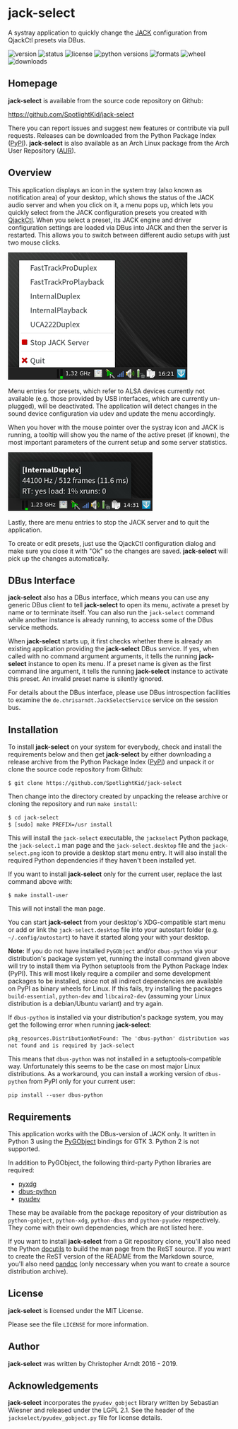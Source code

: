 # jack-select

A systray application to quickly change the [JACK] configuration from QjackCtl
presets via DBus.

![version](http://badge.kloud51.com/pypi/v/jack-select.svg)
![status](http://badge.kloud51.com/pypi/s/jack-select.svg)
![license](http://badge.kloud51.com/pypi/l/jack-select.svg)
![python versions](http://badge.kloud51.com/pypi/py_versions/jack-select.svg)
![formats](http://badge.kloud51.com/pypi/f/jack-select.svg)
![wheel](http://badge.kloud51.com/pypi/w/jack-select.svg)
![downloads](http://badge.kloud51.com/pypi/d/jack-select.svg)

Homepage
--------

**jack-select** is available from the source code repository on Github:

https://github.com/SpotlightKid/jack-select

There you can report issues and suggest new features or contribute via pull
requests. Releases can be downloaded from the Python Package Index ([PyPI]).
**jack-select** is also available as an Arch Linux package from the Arch User
Repository ([AUR]).

[PyPI]: https://pypi.org/project/jack-select
[AUR]: https://aur.archlinux.org/packages/jack-select/


Overview
--------

This application displays an icon in the system tray (also known as
notification area) of your desktop, which shows the status of the JACK audio
server and when you click on it, a menu pops up, which lets you quickly select
from the JACK configuration presets you created with [QjackCtl]. When you
select a preset, its JACK engine and driver configuration settings are loaded
via DBus into JACK and then the server is restarted. This allows you to switch
between different audio setups with just two mouse clicks.

![Screenshot of the pop menu](screenshot.png)

Menu entries for presets, which refer to ALSA devices currently not available
(e.g. those provided by USB interfaces, which are currently un-plugged), will
be deactivated. The application will detect changes in the sound device
configuration via udev and update the menu accordingly.

When you hover with the mouse pointer over the systray icon and JACK is
running, a tooltip will show you the name of the active preset (if known), the
most important parameters of the current setup and some server statistics.

![Server status tooltip](tooltip.png)

Lastly, there are menu entries to stop the JACK server and to quit the
application.

To create or edit presets, just use the QjackCtl configuration dialog and make
sure you close it with "Ok" so the changes are saved. **jack-select** will pick
up the changes automatically.


DBus Interface
--------------

**jack-select** also has a DBus interface, which means you can use any generic
DBus client to tell **jack-select** to open its menu, activate a preset by name
or to terminate itself. You can also run the `jack-select` command while
another instance is already running, to access some of the DBus service
methods.

When **jack-select** starts up, it first checks whether there is already an
existing application providing the **jack-select** DBus service. If yes, when
called with no command argument arguments, it tells the running **jack-select**
instance to open its menu. If a preset name is given as the first command line
argument, it tells the running **jack-select** instance to activate this
preset. An invalid preset name is silently ignored.

For details about the DBus interface, please use DBus introspection facilities
to examine the `de.chrisarndt.JackSelectService` service on the session bus.


Installation
------------

To install **jack-select** on your system for everybody, check and install the
requirements below and then get **jack-select** by either downloading a release
archive from the Python Package Index ([PyPI]) and unpack it or clone the
source code repository from Github:

    $ git clone https://github.com/SpotlightKid/jack-select

Then change into the directory created by unpacking the release archive or
cloning the repository and run `make install`:

    $ cd jack-select
    $ [sudo] make PREFIX=/usr install

This will install the `jack-select` executable, the `jackselect` Python
package, the `jack-select.1` man page and the `jack-select.desktop` file and
the `jack-select.png` icon to provide a desktop start menu entry. It will also
install the required Python dependencies if they haven't been installed yet.

If you want to install **jack-select** only for the current user, replace the
last command above with:

    $ make install-user

This will not install the man page.

You can start **jack-select** from your desktop's XDG-compatible start menu or
add or link the `jack-select.desktop` file into your autostart folder (e.g.
`~/.config/autostart`) to have it started along your with your desktop.

**Note:**
If you do not have installed `PyGObject` and/or `dbus-python` via your
distribution's package system yet, running the install command given above will
try to install them via Python setuptools from the Python Package Index (PyPI).
This will most likely require a compiler and some development packages to be
installed, since not all indirect dependencies are available on PyPI as binary
wheels for Linux. If this fails, try installing the packages `build-essential`,
`python-dev` and `libcairo2-dev` (assuming your Linux distribution is a
debian/Ubuntu variant) and try again.

If `dbus-python` is installed via your distribution's package system, you may
get the following error when running **jack-select**:

    pkg_resources.DistributionNotFound: The 'dbus-python' distribution was not found and is required by jack-select

This means that `dbus-python` was not installed in a setuptools-compatible way.
Unfortunately this seems to be the case on most major Linux distributions.
As a workaround, you can install a working version of `dbus-python` from PyPI
only for your current user:

    pip install --user dbus-python


Requirements
------------

This application works with the DBus-version of JACK only. It written in Python
3 using the [PyGObject] bindings for GTK 3. Python 2 is not supported.

In addition to PyGObject, the following third-party Python libraries are
required:

* [pyxdg](http://freedesktop.org/Software/pyxdg)
* [dbus-python](https://www.freedesktop.org/wiki/Software/DBusBindings/)
* [pyudev](http://pyudev.readthedocs.org/)

These may be available from the package repository of your distribution as
`python-gobject`, `python-xdg`, `python-dbus` and `python-pyudev` respectively.
They come with their own dependencies, which are not listed here.

If you want to install **jack-select** from a Git repository clone, you'll also
need the Python [docutils](http://docutils.sourceforge.net) to build the man
page from the ReST source. If you want to create the ReST version of the README
from the Markdown source, you'll also need [pandoc](http://pandoc.org/) (only
neccessary when you want to create a source distribution archive).


[JACK]: http://jackaudio.org/
[PyGObject]: https://wiki.gnome.org/Projects/PyGObject
[QjackCtl]: http://qjackctl.sourceforge.net/


License
-------

**jack-select** is licensed under the MIT License.

Please see the file `LICENSE` for more information.


Author
------

**jack-select** was written by Christopher Arndt 2016 - 2019.


Acknowledgements
----------------

**jack-select** incorporates the `pyudev_gobject` library written by Sebastian
Wiesner and released under the LGPL 2.1. See the header of the
`jackselect/pyudev_gobject.py` file for license details.
